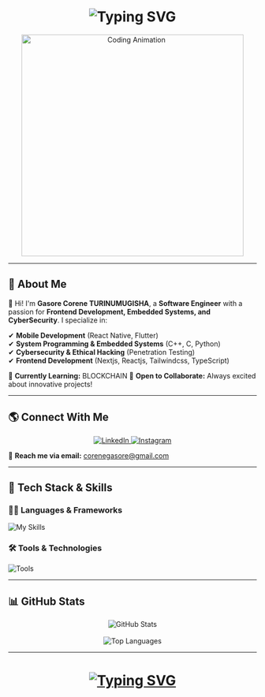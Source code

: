 <h1 align="center">
  <img src="https://readme-typing-svg.demolab.com?font=Fira+Code&pause=1000&random=false&width=435&lines=Hello,+I'm+Gasore+Corene+TURINUMUGISHA!;Software+Engineer+%F0%9F%91%A8%E2%80%8D%F0%9F%92%BB;UI/UX+Designer+%F0%9F%A7%91%E2%80%8D%F0%9F%8E%A8;Cybersecurity+Enthusiast+%E2%9A%A1" alt="Typing SVG" />
</h1>

<p align="center">
  <img src="https://i.pinimg.com/originals/81/17/8b/81178b47a8598f0c81c4799f2cdd4057.gif" alt="Coding Animation" width="450">
</p>

---

## 🚀 About Me  

👋 Hi! I'm **Gasore Corene TURINUMUGISHA**, a **Software Engineer** with a passion for **Frontend Development, Embedded Systems, and CyberSecurity**. I specialize in:  

✔ **Mobile Development** (React Native, Flutter)  
✔ **System Programming & Embedded Systems** (C++, C, Python)    
✔ **Cybersecurity & Ethical Hacking** (Penetration Testing)  
✔ **Frontend Development** (Nextjs, Reactjs, Tailwindcss, TypeScript)  
  
📌 **Currently Learning:** BLOCKCHAIN 
📌 **Open to Collaborate:** Always excited about innovative projects!  

---

## 🌎 Connect With Me  

<p align="center">
  <a href="(https://www.linkedin.com/in/gasore-corene-turinumugisha-275332326/" target="_blank">
    <img src="https://img.shields.io/badge/LinkedIn-%230A66C2.svg?logo=linkedin&logoColor=white&style=for-the-badge" alt="LinkedIn" />
  </a>
  <a href="https://www.instagram.com/_corey_ne/" target="_blank">
    <img src="https://img.shields.io/badge/Instagram-%23E4405F.svg?logo=instagram&logoColor=white&style=for-the-badge" alt="Instagram" />
  </a>
</p>

📩 **Reach me via email:** corenegasore@gmail.com

---

## 🔧 Tech Stack & Skills  

### **👨‍💻 Languages & Frameworks**  
![My Skills](https://skillicons.dev/icons?i=cpp,c,py,java,php,js,ts,html,css,react,vue,nextjs,nodejs,flutter,tailwind,bootstrap&perline=7)

### **🛠️ Tools & Technologies**  
![Tools](https://skillicons.dev/icons?i=git,github,figma,linux,postgres,mysql,mongodb&perline=7)

---

## 📊 GitHub Stats  

<p align="center">
  <img src="https://github-readme-stats.vercel.app/api?username=Corenegasore123&show_icons=true&theme=dark&border_radius=10" alt="GitHub Stats" />
  <br><br>
  <img src="https://github-readme-stats.vercel.app/api/top-langs/?username=Corenegasore123&theme=dark&layout=compact&border_radius=10" alt="Top Languages" />
</p>

---

<h1 align="center">
  <a href="https://git.io/typing-svg">
    <img src="https://readme-typing-svg.demolab.com?font=Fira+Code&pause=1000&random=false&width=435&lines=Thanks+for+Visiting!;Let's+Stay+Connected!;Fell+Free+TO+Contact+US" alt="Typing SVG" />
  </a>
</h1>

